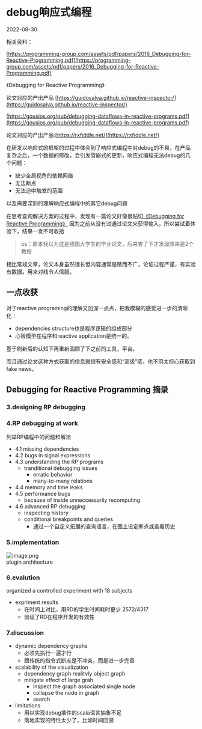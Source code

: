 # debug响应式编程
2022-08-30

相关资料：

[https://programming-group.com/assets/pdf/papers/2016_Debugging-for-Reactive-Programming.pdf](https://programming-group.com/assets/pdf/papers/2016_Debugging-for-Reactive-Programming.pdf)

《Debugging for Reactive Programming》

论文对应的产出产品 [https://guidosalva.github.io/reactive-inspector/](https://guidosalva.github.io/reactive-inspector/)

[https://gousios.org/pub/debugging-dataflows-in-reactive-programs.pdf](https://gousios.org/pub/debugging-dataflows-in-reactive-programs.pdf)

论文对应的产出产品:[https://rxfiddle.net/](https://rxfiddle.net/)

在研发以响应式的框架的过程中体会到了响应式编程中对debug的不易，在产品复杂之后，一个数据的修改，会引发雪崩式的更新，响应式编程无法debug的几个问题：

- 缺少全局视角的依赖网络
- 无法断点
- 无法追中触发的范围

以及需要深刻的理解响应式编程中的其它debug问题

在思考查询解决方案的过程中，发现有一篇论文好像很贴切[《Debugging for Reactive Programming》](https://programming-group.com/assets/pdf/papers/2016_Debugging-for-Reactive-Programming.pdf)  因为之前从没有过通过论文来获得输入，所以尝试着体验下，结果一发不可收拾

> ps：原本我以为这是德国大学生的毕业论文，后来查了下才发现原来是2个教授


相比常规文章，论文本身虽然很长但内容通常是精而不广，论证过程严谨，有实验有数据。用来对线令人信服。

## 一点收获
对于reactive programing的理解又加深一点点，把我模糊的感觉进一步的清晰化：

- dependencies structure也是程序逻辑的组成部分
- 心智模型在程序和reactive application是统一的。

基于刷新后的认知下再重新回顾了下之前的工具，平台。

而且通过论文这种方式获取的信息就很有安全感和“高级”感，也不用太担心获取到fake news，


## Debugging for Reactive Programming 摘录

### 3.designing RP debugging

### 4.RP debugging at work
列举RP编程中的问题和解法

- 4.1 missing dependencies
- 4.2 bugs in signal expressions
- 4.3 understanding the RP programs
   - tranditional debugging  issues
      - erratic behavior
      - many-to-many relations
- 4.4 memory and time leaks
- 4.5 performance bugs
   - because of inside unneccessarily recomputing
- 4.6 advanced RP debugging
   - inspecting history
   - conditional breakpoints and queries
      - 通过一个自定义拓展的查询语言，在图上设定断点或查看历史


### 5.implementation
![image.png](https://cdn.nlark.com/yuque/0/2022/png/329030/1661429359219-d3f8d4b7-6e05-4e16-a18d-d4f37579e53d.png#clientId=udd612afd-4b51-4&crop=0&crop=0&crop=1&crop=1&from=paste&height=266&id=u2029d2db&margin=%5Bobject%20Object%5D&name=image.png&originHeight=266&originWidth=467&originalType=binary&ratio=1&rotation=0&showTitle=false&size=26608&status=done&style=none&taskId=uae019f50-3e39-4bb0-9ebc-7c5499af911&title=&width=467)<br />plugin architecture 

### 6.evalution
organized a controlled experiment with 18 subjects

- expriment results
   - 在时间上对比，用RD的学生时间耗时更少 2572/4317
   - 验证了RD在程序开发的有效性

### 7.discussion

- dynamic dependency graphs
   - 必须先执行一遍才行
   - 跟传统的指令式断点是不冲突，而是进一步完善
- scalability of the visualization
   - dependency graph realitvly object graph
   - mitigate effect of large grah
      - inspect the graph  associated single node
      - collapse the node in graph
      - search
- limitations
   - 用以实现debug插件的scala语言抽象不足
   - 落地实现的特性太少了，比如时间回溯